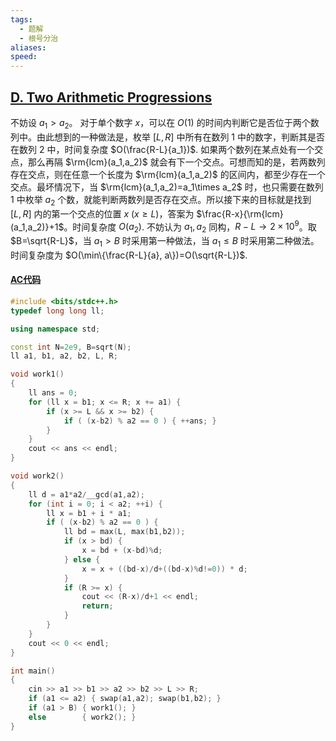 ```yaml
---
tags:
  - 题解
  - 根号分治
aliases: 
speed:
---
```

## [D. Two Arithmetic Progressions](https://codeforces.com/problemset/problem/710/D)

不妨设 $a_1>a_2$。
对于单个数字 $x$，可以在 $O(1)$ 的时间内判断它是否位于两个数列中。由此想到的一种做法是，枚举 $[L,R]$ 中所有在数列 $1$ 中的数字，判断其是否在数列 $2$ 中，时间复杂度 $O(\frac{R-L}{a_1})$.
如果两个数列在某点处有一个交点，那么再隔 $\rm{lcm}(a_1,a_2)$ 就会有下一个交点。可想而知的是，若两数列存在交点，则在任意一个长度为 $\rm{lcm}(a_1,a_2)$ 的区间内，都至少存在一个交点。最坏情况下，当 $\rm{lcm}(a_1,a_2)=a_1\times a_2$ 时，也只需要在数列 $1$ 中枚举 $a_2$ 个数，就能判断两数列是否存在交点。所以接下来的目标就是找到 $[L,R]$ 内的第一个交点的位置 $x\ (x\geq L)$，答案为 $\frac{R-x}{\rm{lcm}(a_1,a_2)}+1$。时间复杂度 $O(a_2)$.
不妨认为 $a_1,a_2$ 同构，$R-L\to 2\times 10^9$。取 $B=\sqrt{R-L}$，当 $a_1>B$ 时采用第一种做法，当 $a_1\leq B$ 时采用第二种做法。时间复杂度为 $O(\min\{\frac{R-L}{a}, a\})=O(\sqrt{R-L})$.

#### [AC代码](https://codeforces.com/problemset/submission/710/279804741)

```cpp
#include <bits/stdc++.h>
typedef long long ll;

using namespace std;

const int N=2e9, B=sqrt(N);
ll a1, b1, a2, b2, L, R;

void work1()
{
	ll ans = 0;
	for (ll x = b1; x <= R; x += a1) {
		if (x >= L && x >= b2) {
			if ( (x-b2) % a2 == 0 ) { ++ans; }
		}
	}
	cout << ans << endl;
}

void work2()
{
	ll d = a1*a2/__gcd(a1,a2);
	for (int i = 0; i < a2; ++i) {
		ll x = b1 + i * a1;
		if ( (x-b2) % a2 == 0 ) {
			ll bd = max(L, max(b1,b2));
			if (x > bd) {
				x = bd + (x-bd)%d;
			} else {
				x = x + ((bd-x)/d+((bd-x)%d!=0)) * d;
			}
			if (R >= x) {
				cout << (R-x)/d+1 << endl;
				return;
			}
		}
	}
	cout << 0 << endl;
}

int main()
{
	cin >> a1 >> b1 >> a2 >> b2 >> L >> R;
	if (a1 <= a2) { swap(a1,a2); swap(b1,b2); }
	if (a1 > B) { work1(); }
	else        { work2(); }
}
```
